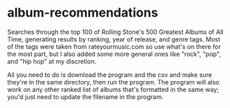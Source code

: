 # album-recommendations
Searches through the top 100 of Rolling Stone's 500 Greatest Albums of All Time, generating results by ranking, year of release, and genre tags. Most of the tags were taken from rateyourmusic.com so use what's on there for the most part, but I also added some more general ones like "rock", "pop", and "hip hop" at my discretion.

All you need to do is download the program and the csv and make sure they're in the same directory, then run the program. The program will also work on any other ranked list of albums that's formatted in the same way; you'd just need to update the filename in the program.